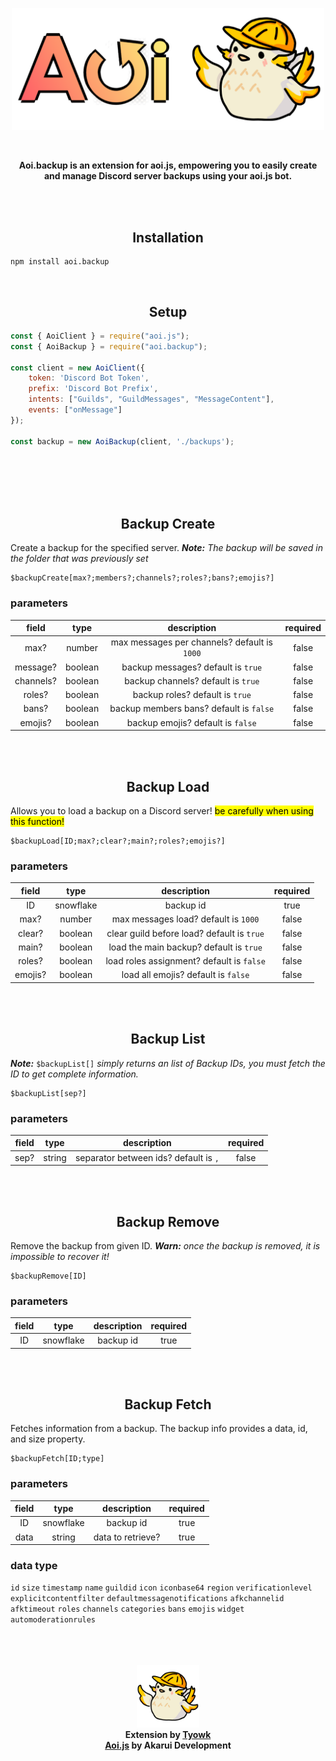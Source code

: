 <p align="center">
  <a href="#">
    <img width="500" src="https://github.com/tyowk/aoi.backup/blob/main/docs/assets/icon2.png?raw=true" alt="aoi.backup">
  </a>
</p>
<br>
<b><p align="center">Aoi.backup is an extension for aoi.js, empowering you to easily create and manage Discord server backups using your aoi.js bot.</p></b>
<br>
<br>

<h2 align="center">Installation</h2>

```
npm install aoi.backup
```
<br>
<h2 align="center">Setup</h2>

```js
const { AoiClient } = require("aoi.js");
const { AoiBackup } = require("aoi.backup");

const client = new AoiClient({
    token: 'Discord Bot Token',
    prefix: 'Discord Bot Prefix',
    intents: ["Guilds", "GuildMessages", "MessageContent"],
    events: ["onMessage"]
});

const backup = new AoiBackup(client, './backups');
```
<br>
<br>
<br>
<br>
<h2 align="center">Backup Create</h2>

Create a backup for the specified server. ***Note:** The backup will be saved in the folder that was previously set*
```
$backupCreate[max?;members?;channels?;roles?;bans?;emojis?]
```
### parameters
| field | type | description| required |
| :---: | :---: | :---: | :---: |
| max? | number | max messages per channels? default is `1000` | false |
| message? | boolean | backup messages? default is `true` | false |
| channels? | boolean | backup channels? default is `true` | false |
| roles? | boolean | backup roles? default is `true` | false |
| bans? | boolean | backup members bans? default is `false` | false |
| emojis? | boolean | backup emojis? default is `false` | false |
<br>
<br>
<h2 align="center">Backup Load</h2>

Allows you to load a backup on a Discord server!  <mark>be carefully when using this function!</mark>
```
$backupLoad[ID;max?;clear?;main?;roles?;emojis?]
```
### parameters
| field | type | description | required |
| :---: | :---: | :---: | :---: |
| ID | snowflake | backup id | true |
| max? | number | max messages load? default is `1000` | false |
| clear? | boolean | clear guild before load? default is `true` | false |
| main? | boolean | load the main backup? default is `true` | false |
| roles? | boolean | load roles assignment? default is `false` | false |
| emojis? | boolean | load all emojis? default is `false` | false |
<br>
<br>
<h2 align="center">Backup List</h2>

***Note:*** `$backupList[]` *simply returns an list of Backup IDs, you must fetch the ID to get complete information.*
```
$backupList[sep?]
```
### parameters
| field | type | description | required |
| :---: | :---: | :---: | :---: |
| sep? | string | separator between ids? default is `,` | false |
<br>
<br>
<h2 align="center">Backup Remove</h2>

Remove the backup from given ID. ***Warn:** once the backup is removed, it is impossible to recover it!*
```
$backupRemove[ID]
```
### parameters
| field | type | description | required |
| :---: | :---: | :---: | :---: |
| ID | snowflake | backup id | true |
<br>
<br>
<h2 align="center">Backup Fetch</h2>

Fetches information from a backup. The backup info provides a data, id, and size property.
```
$backupFetch[ID;type]
```
### parameters
| field | type | description | required |
| :---: | :---: | :---: | :---: |
| ID | snowflake | backup id | true |
| data | string | data to retrieve? | true |

### data type
`id`  `size`  `timestamp`  `name`  `guildid`  `icon`  `iconbase64`  `region`  `verificationlevel`  `explicitcontentfilter`  `defaultmessagenotifications`  `afkchannelid`  `afktimeout`  `roles`  `channels`  `categories`  `bans`  `emojis`  `widget`  `automoderationrules`
<br>
<br>
<br>
<br>
<p align="center">
  <a href="#">
    <img width="100" src="https://github.com/tyowk/aoi.backup/blob/main/docs/assets/icon1.png?raw=true" alt="aoi.backup">
  </a>
  <br>
  <b>Extension by <a href="https://x.com/tyowk">Tyowk</a>
  <br>
  <a href="https://aoijs.org/">Aoi.js</a> by Akarui Development
  </b>
</p>
